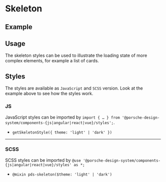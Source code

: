 # Skeleton

<TableOfContents></TableOfContents>

## Example

<Playground :frameworkMarkup="codeExample" :externalStackBlitzDependencies="['styled-components']">
  <ExampleStylesSkeleton />
</Playground>

## Usage

The skeleton styles can be used to illustrate the loading state of more complex elements, for example a list of cards.

## Styles

The styles are available as `JavaScript` and `SCSS` version. Look at the example above to see how the styles work.

### JS

JavaScript styles can be imported by
`import { … } from '@porsche-design-system/components-{js|angular|react|vue}/styles';`.

- `getSkeletonStyle({ theme: 'light' | 'dark' })`

---

### SCSS

SCSS styles can be imported by `@use '@porsche-design-system/components-{js|angular|react|vue}/styles' as *;`

- `@mixin pds-skeleton($theme: 'light' | 'dark')`

<script lang="ts">
import Vue from 'vue';
import Component from 'vue-class-component';
import { getStylesSkeletonCodeSamples } from '@porsche-design-system/shared';
import { adjustSelectedFramework } from '@/utils';
import ExampleStylesSkeleton from '@/pages/patterns/styles/example-skeleton.vue';

@Component({
  components: {
    ExampleStylesSkeleton
  },
})
export default class Code extends Vue {
  codeExample = getStylesSkeletonCodeSamples();

  public mounted(): void {
    adjustSelectedFramework(this.codeExample);
  }
}
</script>
